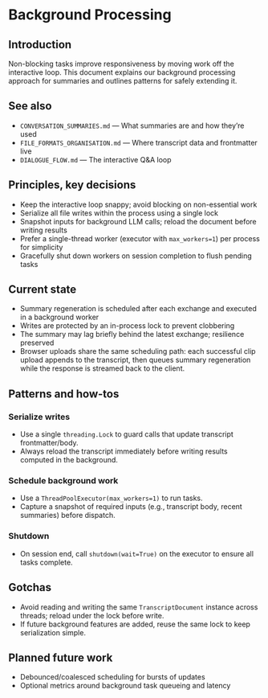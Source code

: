 # Background Processing

## Introduction

Non-blocking tasks improve responsiveness by moving work off the interactive loop. This document explains our background processing approach for summaries and outlines patterns for safely extending it.

## See also

- `CONVERSATION_SUMMARIES.md` — What summaries are and how they’re used
- `FILE_FORMATS_ORGANISATION.md` — Where transcript data and frontmatter live
- `DIALOGUE_FLOW.md` — The interactive Q&A loop

## Principles, key decisions

- Keep the interactive loop snappy; avoid blocking on non-essential work
- Serialize all file writes within the process using a single lock
- Snapshot inputs for background LLM calls; reload the document before writing results
- Prefer a single-thread worker (executor with `max_workers=1`) per process for simplicity
- Gracefully shut down workers on session completion to flush pending tasks

## Current state

- Summary regeneration is scheduled after each exchange and executed in a background worker
- Writes are protected by an in-process lock to prevent clobbering
- The summary may lag briefly behind the latest exchange; resilience preserved
- Browser uploads share the same scheduling path: each successful clip upload appends to the transcript, then queues summary regeneration while the response is streamed back to the client.

## Patterns and how-tos

### Serialize writes

- Use a single `threading.Lock` to guard calls that update transcript frontmatter/body.
- Always reload the transcript immediately before writing results computed in the background.

### Schedule background work

- Use a `ThreadPoolExecutor(max_workers=1)` to run tasks.
- Capture a snapshot of required inputs (e.g., transcript body, recent summaries) before dispatch.

### Shutdown

- On session end, call `shutdown(wait=True)` on the executor to ensure all tasks complete.

## Gotchas

- Avoid reading and writing the same `TranscriptDocument` instance across threads; reload under the lock before write.
- If future background features are added, reuse the same lock to keep serialization simple.

## Planned future work

- Debounced/coalesced scheduling for bursts of updates
- Optional metrics around background task queueing and latency

